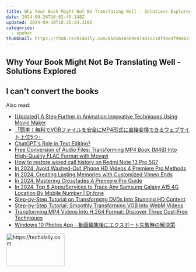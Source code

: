 ```yaml
---
title: Why Your Book Might Not Be Translating Well - Solutions Explored
date: 2024-09-26T16:02:45.148Z
updated: 2024-09-30T18:26:24.310Z
categories:
  - epubor
thumbnail: https://thmb.techidaily.com/65d1648a69e474032218f98a4f9088236faaaabb296646cc458aad0041a1d229.png
---
```


## Why Your Book Might Not Be Translating Well - Solutions Explored

## I can't convert the books

<ins class="adsbygoogle"
     style="display:block"
     data-ad-format="autorelaxed"
     data-ad-client="ca-pub-7571918770474297"
     data-ad-slot="1223367746"></ins>

<ins class="adsbygoogle"
     style="display:block"
     data-ad-client="ca-pub-7571918770474297"
     data-ad-slot="8358498916"
     data-ad-format="auto"
     data-full-width-responsive="true"></ins>

<span class="atpl-alsoreadstyle">Also read:</span>
<div><ul>
<li><a href="https://extra-tips.techidaily.com/updated-a-step-further-in-animation-innovative-techniques-using-movie-maker/"><u>[Updated] A Step Further in Animation Innovative Techniques Using Movie Maker</u></a></li>
<li><a href="https://solve-outstanding.techidaily.com/vobmp45/"><u>「簡単！無料でVOBファイルを安全にMP4形式に直接変換できるウェブサイト上位5つ」</u></a></li>
<li><a href="https://tech-haven.techidaily.com/chatgpts-role-in-text-editing/"><u>ChatGPT's Role in Text Editing?</u></a></li>
<li><a href="https://win-solutions.techidaily.com/free-conversion-of-audio-files-transforming-mp4-book-m4b-into-high-quality-flac-format-with-movavi/"><u>Free Conversion of Audio Files: Transforming MP4 Book (M4B) Into High-Quality FLAC Format with Movavi</u></a></li>
<li><a href="https://blog-min.techidaily.com/how-to-restore-wiped-call-history-on-redmi-note-13-pro-5g-by-fonelab-android-recover-call-logs/"><u>How to restore wiped call history on Redmi Note 13 Pro 5G?</u></a></li>
<li><a href="https://fox-hovers.techidaily.com/in-2024-avoid-washed-out-iphone-hd-videos-4-premiere-pro-methods/"><u>In 2024, Avoid Washed-Out iPhone HD Videos 4 Premiere Pro Methods</u></a></li>
<li><a href="https://vimeo-videos.techidaily.com/in-2024-creating-lasting-memories-with-customized-vimeo-ends/"><u>In 2024, Creating Lasting Memories with Customized Vimeo Ends</u></a></li>
<li><a href="https://article-helps.techidaily.com/in-2024-mastering-crossfades-a-premiere-pro-guide/"><u>In 2024, Mastering Crossfades A Premiere Pro Guide</u></a></li>
<li><a href="https://android-location-track.techidaily.com/in-2024-top-6-appsservices-to-trace-any-samsung-galaxy-a15-4g-location-by-mobile-number-drfone-by-drfone-virtual-android/"><u>In 2024, Top 6 Apps/Services to Trace Any Samsung Galaxy A15 4G Location By Mobile Number | Dr.fone</u></a></li>
<li><a href="https://solve-outstanding.techidaily.com/step-by-step-tutorial-on-transforming-dvds-into-stunning-hd-content/"><u>Step-by-Step Tutorial on Transforming DVDs Into Stunning HD Content</u></a></li>
<li><a href="https://solve-outstanding.techidaily.com/step-by-step-tutorial-smoothly-transforming-vob-into-webm-videos/"><u>Step-by-Step Tutorial: Smoothly Transforming VOB Into WebM Videos</u></a></li>
<li><a href="https://solve-outstanding.techidaily.com/transforming-mp4-videos-into-h264-format-discover-three-cost-free-techniques/"><u>Transforming MP4 Videos Into H.264 Format: Discover Three Cost-Free Techniques</u></a></li>
<li><a href="https://solve-outstanding.techidaily.com/windows-10-photos-app/"><u>Windows 10 Photos App - 動画編集後にエクスポート失敗時の解決策</u></a></li>
</ul></div>

<!-- affiliate ads begin -->
<a href="https://25home.pxf.io/c/5597632/2148638/16836" target="_top" id="2148638">
  <img src="//a.impactradius-go.com/display-ad/16836-2148638" border="0" alt="https://techidaily.com" width="160" height="90"/>
</a>
<img height="0" width="0" src="https://25home.pxf.io/i/5597632/2148638/16836" style="position:absolute;visibility:hidden;" border="0" />
<!-- affiliate ads end -->

